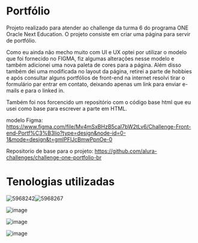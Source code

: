 # Portfólio

 Projeto realizado para atender ao challenge da turma 6 do programa ONE Oracle Next Education. O projeto consiste em criar uma página para servir de portfólio.

 Como eu ainda não mecho muito com UI e UX optei por utilizar o modelo que foi fornecido no FIGMA, fiz algumas alterações nesse modelo e também adicionei uma nova paleta de cores para a página. Além disso também dei uma modificada no layout da página, retirei a parte de hobbies e após consultar alguns portfólios de front-end na internet resolvi tirar o formulário par entrar em contato, deixando apenas um link para enviar e-mails e para o linked in.

 Também foi nos forcencido um repositório com o código base html que eu usei como base para escrever a parte em HTML.

 modelo Figma: https://www.figma.com/file/Mv4mSxBHzB5caI7bW2tLv6/Challenge-Front-end-Portf%C3%B3lio?type=design&node-id=0-1&mode=design&t=gmIPFlJcBmwPpnOe-0

 Repositorio de base para o projeto: https://github.com/alura-challenges/challenge-one-portfolio-br




  # Tenologias utilizadas

![5968242](https://github.com/GuiKrieck/Decodificador-de-texto-T6One/assets/116123096/dba5e717-f025-44cd-b88c-500699f55f62)![5968267](https://github.com/GuiKrieck/Decodificador-de-texto-T6One/assets/116123096/d1692d7e-b7cb-4b8b-ad33-05e218044c69)


![image](https://github.com/GuiKrieck/Challenge-Portfolio-T06One/assets/116123096/d4a2580a-0239-4901-84d9-022614a58fad)

![image](https://github.com/GuiKrieck/Challenge-Portfolio-T06One/assets/116123096/48d58cc2-d112-4429-8bf0-3b206a6998c6)

![image](https://github.com/GuiKrieck/Challenge-Portfolio-T06One/assets/116123096/608f41f8-cd34-4701-b949-182fa5131bc1)




